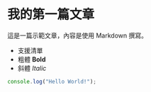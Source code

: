 # 我的第一篇文章

這是一篇示範文章，內容是使用 Markdown 撰寫。

- 支援清單
- 粗體 **Bold**
- 斜體 _Italic_

```js
console.log("Hello World!");
```
